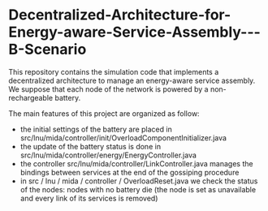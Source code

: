 # Decentralized-Architecture-for-Energy-aware-Service-Assembly---B-Scenario
This repository contains the simulation code that implements a decentralized architecture to manage an energy-aware service assembly. 
We suppose that each node of the network is powered by a non-rechargeable battery.

The main features of this project are organized as follow:
- the initial settings of the battery are placed in src/lnu/mida/controller/init/OverloadComponentInitializer.java
- the update of the battery status is done in src/lnu/mida/controller/energy/EnergyController.java
- the controller src/lnu/mida/controller/LinkController.java manages the bindings between services at the end of the gossiping procedure
- in src / lnu / mida / controller / OverloadReset.java we check the status of the nodes: nodes with no battery die (the node is set as unavailable and every link of its services is removed)
